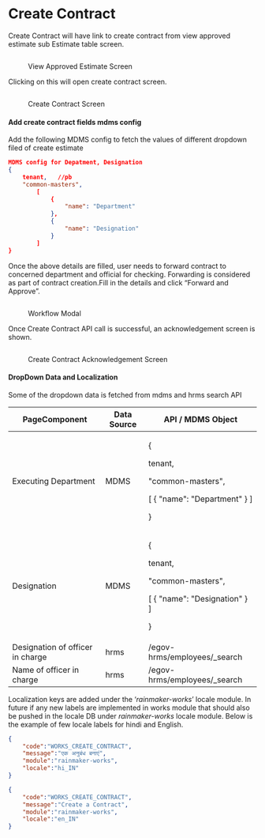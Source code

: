 # Create Contract

Create Contract will have link to create contract from view approved estimate sub Estimate table screen.

<figure><img src="../../../../../.gitbook/assets/image (20).png" alt=""><figcaption><p>View Approved Estimate Screen</p></figcaption></figure>

Clicking on this will open create contract screen.

<figure><img src="../../../../../.gitbook/assets/image (36).png" alt=""><figcaption><p>Create Contract Screen</p></figcaption></figure>

#### Add create contract fields mdms config

Add the following MDMS config to fetch the values of different dropdown filed of create estimate

```json
MDMS config for Depatment, Designation
{
    tenant,   //pb
    "common-masters",
        [
            {
                "name": "Department"
            },
            {
                "name": "Designation"
            }
        ]
}
```

Once the above details are filled, user needs to forward contract to concerned department and official for checking. Forwarding is considered as part of contract creation.Fill in the details and click “Forward and Approve”.

<figure><img src="../../../../../.gitbook/assets/Screenshot from 2022-12-06 11-46-54.png" alt=""><figcaption><p>Workflow Modal</p></figcaption></figure>

Once Create Contract API call is successful, an acknowledgement screen is shown.

<figure><img src="../../../../../.gitbook/assets/image (18).png" alt=""><figcaption><p>Create Contract Acknowledgement Screen</p></figcaption></figure>

#### DropDown Data and Localization

Some of the dropdown data is fetched from mdms and hrms search API

| PageComponent                    | Data Source | API / MDMS Object                                                                                 |
| -------------------------------- | ----------- | ------------------------------------------------------------------------------------------------- |
| Executing Department             | MDMS        | <p>{</p><p>tenant, </p><p>"common-masters", </p><p>     [ { "name": "Department" } ]</p><p>}</p>  |
| Designation                      | MDMS        | <p>{</p><p>tenant, </p><p>"common-masters", </p><p>     [ { "name": "Designation" } ]</p><p>}</p> |
| Designation of officer in charge | hrms        | /egov-hrms/employees/\_search                                                                     |
| Name of officer in charge        | hrms        | /egov-hrms/employees/\_search                                                                     |

Localization keys are added under the ‘_rainmaker-works_’ locale module. In future if any new labels are implemented in works module that should also be pushed in the locale DB under _rainmaker-works_ locale module. Below is the example of few locale labels for hindi and English.

```json
{
    "code":"WORKS_CREATE_CONTRACT",
    "message":"एक अनुबंध बनाएं",
    "module":"rainmaker-works",
    "locale":"hi_IN"
}

{
    "code":"WORKS_CREATE_CONTRACT",
    "message":"Create a Contract",
    "module":"rainmaker-works",
    "locale":"en_IN"
}
```
